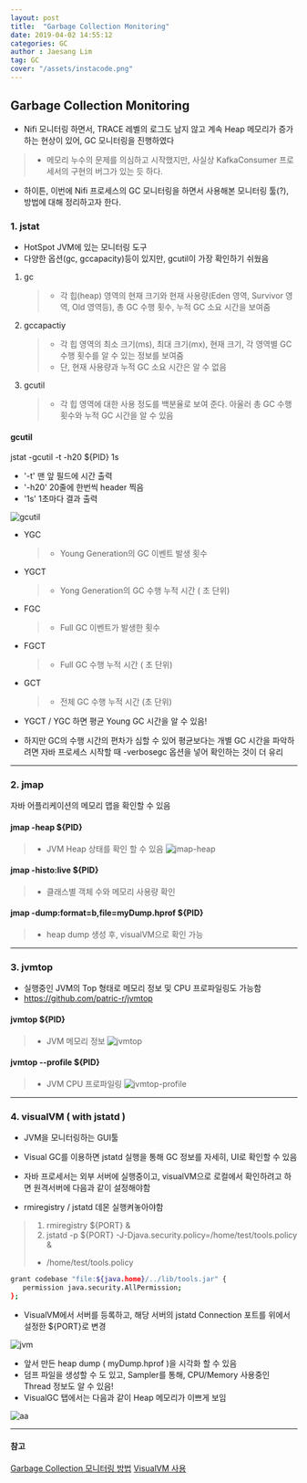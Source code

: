 ```yaml
---
layout: post
title:  "Garbage Collection Monitoring"
date: 2019-04-02 14:55:12
categories: GC
author : Jaesang Lim
tag: GC
cover: "/assets/instacode.png"
---
```


## Garbage Collection Monitoring


- Nifi 모니터링 하면서, TRACE 레벨의 로그도 남지 않고 계속 Heap 메모리가 증가하는 현상이 있어, GC 모니터링을 진행하였다
> - 메모리 누수의 문제를 의심하고 시작했지만, 사실상 KafkaConsumer 프로세서의 구현의 버그가 있는 듯 하다.
- 하이튼, 이번에 Nifi 프로세스의 GC 모니터링을 하면서 사용해본 모니터링 툴(?), 방법에 대해 정리하고자 한다. 


### 1. jstat
- HotSpot JVM에 있는 모니터링 도구
- 다양한 옵션(gc, gccapacity)등이 있지만, gcutil이 가장 확인하기 쉬웠음

1. gc
	> - 각 힙(heap) 영역의 현재 크기와 현재 사용량(Eden 영역, Survivor 영역, Old 영역등), 총 GC 수행 횟수, 누적 GC 소요 시간을 보여줌
2. gccapactiy
	> - 각 힙 영역의 최소 크기(ms), 최대 크기(mx), 현재 크기, 각 영역별 GC 수행 횟수를 알 수 있는 정보를 보여줌
	> - 단, 현재 사용량과 누적 GC 소요 시간은 알 수 없음
3. gcutil
	> - 각 힙 영역에 대한 사용 정도를 백분율로 보여 준다. 아울러 총 GC 수행 횟수와 누적 GC 시간을 알 수 있음

#### gcutil
jstat -gcutil -t -h20 ${PID} 1s
 
- '-t' 맨 앞 필드에 시간 출력
- '-h20' 20줄에 한번씩 header 찍음
- '1s' 1초마다 결과 출력

![gcutil](https://user-images.githubusercontent.com/12586821/55393816-eb157800-5578-11e9-9f6c-f95942ba202b.png)

- YGC
  > - Young Generation의 GC 이벤트 발생 횟수
- YGCT
  > - Yong Generation의 GC 수행 누적 시간	 ( 초 단위)
- FGC
  > - Full GC 이벤트가 발생한 횟수	
- FGCT
  > - Full GC 수행 누적 시간	 ( 초 단위)
- GCT
  > - 전체 GC 수행 누적 시간 (초 단위)

- YGCT / YGC 하면 평균 Young GC 시간을 알 수 있음!
- 하지만 GC의 수행 시간의 편차가 심할 수 있어 평균보다는 개별 GC 시간을 파악하려면 자바 프로세스 시작할 때 -verbosegc 옵션을 넣어 확인하는 것이 더 유리

--- 

### 2. jmap
자바 어플리케이션의 메모리 맵을 확인할 수 있음

#### jmap  -heap ${PID}
> - JVM Heap 상태를 확인 할 수 있음
![jmap-heap](https://user-images.githubusercontent.com/12586821/55393815-eb157800-5578-11e9-9615-b0373498bef6.png)
#### jmap -histo:live ${PID}
> - 클래스별 객체 수와 메모리 사용량 확인

#### jmap -dump:format=b,file=myDump.hprof ${PID}
> - heap dump 생성 후, visualVM으로 확인 가능

--- 

### 3. jvmtop

- 실행중인 JVM의 Top 형태로 메모리 정보 및 CPU 프로파일링도 가능함
- https://github.com/patric-r/jvmtop

#### jvmtop ${PID}
> - JVM 메모리 정보
![jvmtop](https://user-images.githubusercontent.com/12586821/55393212-cf5da200-5577-11e9-94c1-4d1704e31852.png)

#### jvmtop --profile ${PID}
> - JVM CPU 프로파일링
![jvmtop-profile](https://user-images.githubusercontent.com/12586821/55393213-cf5da200-5577-11e9-8f9c-eda804bbbe54.png)

--- 

### 4. visualVM ( with jstatd )

- JVM을 모니터링하는 GUI툴
- Visual GC를 이용하면 jstatd 실행을 통해 GC 정보를 자세히, UI로 확인할 수 있음
- 자바 프로세서는 외부 서버에 실행중이고, visualVM으로 로컬에서 확인하려고 하면 원격서버에 다음과 같이 설정해야함 

- rmiregistry / jstatd 데몬 실행켜놓아야함
> 1. rmiregistry ${PORT} &
> 2. jstatd -p ${PORT} -J-Djava.security.policy=/home/test/tools.policy &
> - /home/test/tools.policy
  ```bash
  grant codebase "file:${java.home}/../lib/tools.jar" {
     permission java.security.AllPermission;
  };
  ```
  
- VisualVM에서 서버를 등록하고, 해당 서버의 jstatd Connection 포트를 위에서 설정한 ${PORT}로 변경

![jvm](https://user-images.githubusercontent.com/12586821/55393215-cff63880-5577-11e9-8c9e-fcacee8ce83c.png)


- 앞서 만든 heap dump ( myDump.hprof )을 시각화 할 수 있음
- 덤프 파일을 생성할 수 도 있고, Sampler를 통해, CPU/Memory 사용중인 Thread 정보도 알 수 있음!
- VisualGC 탭에서는 다음과 같이 Heap 메모리가 이쁘게 보임

![aa](https://user-images.githubusercontent.com/12586821/55393240-dd132780-5577-11e9-9a2d-b57b75400708.png)

--- 

#### 참고
[Garbage Collection 모니터링 방법](https://d2.naver.com/helloworld/6043)
[VisualVM 사용](https://cdecl.net/310)
